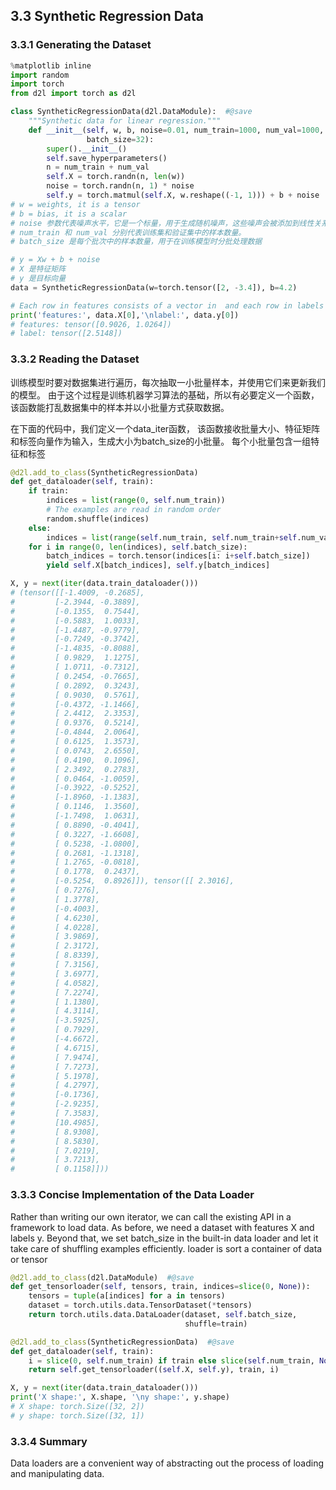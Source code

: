 ## 3.3 Synthetic Regression Data
### 3.3.1 Generating the Dataset 
```python
%matplotlib inline
import random
import torch
from d2l import torch as d2l

class SyntheticRegressionData(d2l.DataModule):  #@save
    """Synthetic data for linear regression."""
    def __init__(self, w, b, noise=0.01, num_train=1000, num_val=1000,
                 batch_size=32):
        super().__init__()
        self.save_hyperparameters()
        n = num_train + num_val
        self.X = torch.randn(n, len(w))
        noise = torch.randn(n, 1) * noise
        self.y = torch.matmul(self.X, w.reshape((-1, 1))) + b + noise
# w = weights, it is a tensor
# b = bias, it is a scalar
# noise 参数代表噪声水平，它是一个标量，用于生成随机噪声，这些噪声会被添加到线性关系生成的目标值 y 上，以模拟现实世界数据中的随机波动或测量误差。
# num_train 和 num_val 分别代表训练集和验证集中的样本数量。
# batch_size 是每个批次中的样本数量，用于在训练模型时分批处理数据

# y = Xw + b + noise
# X 是特征矩阵
# y 是目标向量
data = SyntheticRegressionData(w=torch.tensor([2, -3.4]), b=4.2)

# Each row in features consists of a vector in  and each row in labels is a scalar
print('features:', data.X[0],'\nlabel:', data.y[0])
# features: tensor([0.9026, 1.0264])
# label: tensor([2.5148])
```

### 3.3.2 Reading the Dataset
训练模型时要对数据集进行遍历，每次抽取一小批量样本，并使用它们来更新我们的模型。 由于这个过程是训练机器学习算法的基础，所以有必要定义一个函数， 该函数能打乱数据集中的样本并以小批量方式获取数据。

在下面的代码中，我们定义一个data_iter函数， 该函数接收批量大小、特征矩阵和标签向量作为输入，生成大小为batch_size的小批量。 每个小批量包含一组特征和标签
```python
@d2l.add_to_class(SyntheticRegressionData)
def get_dataloader(self, train):
    if train:
        indices = list(range(0, self.num_train))
        # The examples are read in random order
        random.shuffle(indices)
    else:
        indices = list(range(self.num_train, self.num_train+self.num_val))
    for i in range(0, len(indices), self.batch_size):
        batch_indices = torch.tensor(indices[i: i+self.batch_size])
        yield self.X[batch_indices], self.y[batch_indices]

X, y = next(iter(data.train_dataloader()))
# (tensor([[-1.4009, -0.2685],
#         [-2.3944, -0.3889],
#         [-0.1355,  0.7544],
#         [-0.5883,  1.0033],
#         [-1.4487, -0.9779],
#         [-0.7249, -0.3742],
#         [-1.4835, -0.8088],
#         [ 0.9829,  1.1275],
#         [ 1.0711, -0.7312],
#         [ 0.2454, -0.7665],
#         [ 0.2892,  0.3243],
#         [ 0.9030,  0.5761],
#         [-0.4372, -1.1466],
#         [ 2.4412,  2.3353],
#         [ 0.9376,  0.5214],
#         [-0.4844,  2.0064],
#         [ 0.6125,  1.3573],
#         [ 0.0743,  2.6550],
#         [ 0.4190,  0.1096],
#         [ 2.3492,  0.2783],
#         [ 0.0464, -1.0059],
#         [-0.3922, -0.5252],
#         [-1.8960, -1.1383],
#         [ 0.1146,  1.3560],
#         [-1.7498,  1.0631],
#         [ 0.8890, -0.4041],
#         [ 0.3227, -1.6608],
#         [ 0.5238, -1.0800],
#         [ 0.2681, -1.1318],
#         [ 1.2765, -0.0818],
#         [ 0.1778,  0.2437],
#         [-0.5254,  0.8926]]), tensor([[ 2.3016],
#         [ 0.7276],
#         [ 1.3778],
#         [-0.4003],
#         [ 4.6230],
#         [ 4.0228],
#         [ 3.9869],
#         [ 2.3172],
#         [ 8.8339],
#         [ 7.3156],
#         [ 3.6977],
#         [ 4.0582],
#         [ 7.2274],
#         [ 1.1380],
#         [ 4.3114],
#         [-3.5925],
#         [ 0.7929],
#         [-4.6672],
#         [ 4.6715],
#         [ 7.9474],
#         [ 7.7273],
#         [ 5.1978],
#         [ 4.2797],
#         [-0.1736],
#         [-2.9235],
#         [ 7.3583],
#         [10.4985],
#         [ 8.9308],
#         [ 8.5830],
#         [ 7.0219],
#         [ 3.7213],
#         [ 0.1158]]))

```

### 3.3.3 Concise Implementation of the Data Loader
Rather than writing our own iterator, we can call the existing API in a framework to load data. As before, we need a dataset with features X and labels y. Beyond that, we set batch_size in the built-in data loader and let it take care of shuffling examples efficiently. loader is sort a container of data or tensor
```python
@d2l.add_to_class(d2l.DataModule)  #@save
def get_tensorloader(self, tensors, train, indices=slice(0, None)):
    tensors = tuple(a[indices] for a in tensors)
    dataset = torch.utils.data.TensorDataset(*tensors)
    return torch.utils.data.DataLoader(dataset, self.batch_size,
                                       shuffle=train)

@d2l.add_to_class(SyntheticRegressionData)  #@save
def get_dataloader(self, train):
    i = slice(0, self.num_train) if train else slice(self.num_train, None)
    return self.get_tensorloader((self.X, self.y), train, i)

X, y = next(iter(data.train_dataloader()))
print('X shape:', X.shape, '\ny shape:', y.shape)
# X shape: torch.Size([32, 2])
# y shape: torch.Size([32, 1])
```
### 3.3.4 Summary
Data loaders are a convenient way of abstracting out the process of loading and manipulating data.
